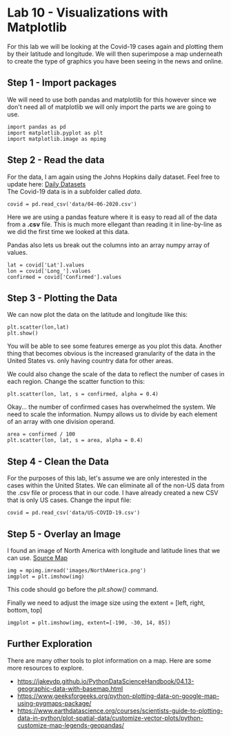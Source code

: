 # Lab 10 - Visualizations with Matplotlib

For this lab we will be looking at the Covid-19 cases again and plotting them by their latitude and longitude. We will then superimpose a map underneath to create the type of graphics you have been seeing in the news and online.

## Step 1 - Import packages
We will need to use both pandas and matplotlib for this however since we don't need all of matplotlib we will only import the parts we are going to use.
```
import pandas as pd
import matplotlib.pyplot as plt
import matplotlib.image as mpimg
```

## Step 2 - Read the data
For the data, I am again using the Johns Hopkins daily dataset. Feel free to update here: [Daily Datasets](https://github.com/CSSEGISandData/COVID-19/tree/master/csse_covid_19_data/csse_covid_19_daily_reports)  
The Covid-19 data is in a subfolder called *data*.
```
covid = pd.read_csv('data/04-06-2020.csv')
```
Here we are using a pandas feature where it is easy to read all of the data from a **.csv** file. This is much more ellegant than reading it in line-by-line as we did the first time we looked at this data.

Pandas also lets us break out the columns into an array numpy array of values.
```
lat = covid['Lat'].values
lon = covid['Long_'].values
confirmed = covid['Confirmed'].values
```

## Step 3 - Plotting the Data
We can now plot the data on the latitude and longitude like this:
```
plt.scatter(lon,lat)
plt.show()
```
You will be able to see some features emerge as you plot this data. Another thing that becomes obvious is the increased granularity of the data in the United States vs. only having country data for other areas.

We could also change the scale of the data to reflect the number of cases in each region. Change the scatter function to this:
```
plt.scatter(lon, lat, s = confirmed, alpha = 0.4)
```
Okay... the number of confirmed cases has overwhelmed the system. We need to scale the information. Numpy allows us to divide by each element of an array with one division operand.
```
area = confirmed / 100
plt.scatter(lon, lat, s = area, alpha = 0.4)
```

## Step 4 - Clean the Data
For the purposes of this lab, let's assume we are only interested in the cases within the United States. We can eliminate all of the non-US data from the .csv file or process that in our code. I have already created a new CSV that is only US cases. Change the input file:
```
covid = pd.read_csv('data/US-COVID-19.csv')
```
## Step 5 - Overlay an Image
I found an image of North America with longitude and latitude lines that we can use.
[Source Map](https://legallandconverter.com/p45.html)
```
img = mpimg.imread('images/NorthAmerica.png')
imgplot = plt.imshow(img)
```
This code should go before the *plt.show()* command.

Finally we need to adjust the image size using the extent = [left, right, bottom, top]
```
imgplot = plt.imshow(img, extent=[-190, -30, 14, 85])
```

## Further Exploration
There are many other tools to plot information on a map. Here are some more resources to explore.
- https://jakevdp.github.io/PythonDataScienceHandbook/04.13-geographic-data-with-basemap.html
- https://www.geeksforgeeks.org/python-plotting-data-on-google-map-using-pygmaps-package/
- https://www.earthdatascience.org/courses/scientists-guide-to-plotting-data-in-python/plot-spatial-data/customize-vector-plots/python-customize-map-legends-geopandas/
